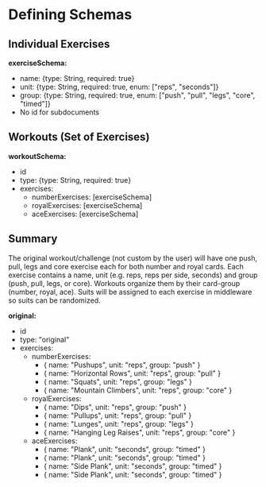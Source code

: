 # Defining Schemas

## Individual Exercises

**exerciseSchema:**

- name: {type: String, required: true}
- unit: {type: String, required: true, enum: ["reps", "seconds"]}
- group: {type: String, required: true, enum: ["push", "pull", "legs", "core", "timed"]}
- No id for subdocuments

## Workouts (Set of Exercises)

**workoutSchema:**

- id
- type: {type: String, required: true}
- exercises:
  - numberExercises: [exerciseSchema]
  - royalExercises: [exerciseSchema]
  - aceExercises: [exerciseSchema]

## Summary

The original workout/challenge (not custom by the user) will have one push, pull, legs and core exercise each for both number and royal cards. Each exercise contains a name, unit (e.g. reps, reps per side, seconds) and group (push, pull, legs, or core). Workouts organize them by their card-group (number, royal, ace). Suits will be assigned to each exercise in middleware so suits can be randomized.

**original:**

- id
- type: "original"
- exercises:
  - numberExercises:
    - { name: "Pushups", unit: "reps", group: "push" }
    - { name: "Horizontal Rows", unit: "reps", group: "pull" }
    - { name: "Squats", unit: "reps", group: "legs" }
    - { name: "Mountain Climbers", unit: "reps", group: "core" }
  - royalExercises:
    - { name: "Dips", unit: "reps", group: "push" }
    - { name: "Pullups", unit: "reps", group: "pull" }
    - { name: "Lunges", unit: "reps", group: "legs" }
    - { name: "Hanging Leg Raises", unit: "reps", group: "core" }
  - aceExercises:
    - { name: "Plank", unit: "seconds", group: "timed" }
    - { name: "Plank", unit: "seconds", group: "timed" }
    - { name: "Side Plank", unit: "seconds", group: "timed" }
    - { name: "Side Plank", unit: "seconds", group: "timed" }
